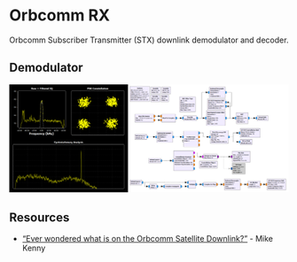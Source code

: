 # Orbcomm RX
Orbcomm Subscriber Transmitter (STX) downlink demodulator and decoder.

## Demodulator
![Demodulator screenshot](demodulator/screenshot.png)

## Resources
 - [“Ever wondered what is on the Orbcomm Satellite Downlink?”](http://mdkenny.customer.netspace.net.au/Orbcomm.pdf) - Mike Kenny